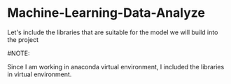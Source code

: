 # Machine-Learning-Data-Analyze

 Let's include the libraries that are suitable for the model we will build into the project
 
 #NOTE:
 
 Since I am working in anaconda virtual environment, I included the libraries in virtual environment.
